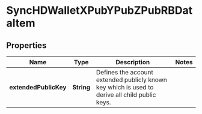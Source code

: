 

# SyncHDWalletXPubYPubZPubRBDataItem


## Properties

| Name | Type | Description | Notes |
|------------ | ------------- | ------------- | -------------|
|**extendedPublicKey** | **String** | Defines the account extended publicly known key which is used to derive all child public keys. |  |



